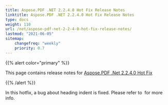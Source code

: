 ```yaml
---
title: Aspose.PDF .NET 2.2.4.0 Hot Fix Release Notes
linktitle: Aspose.PDF .NET 2.2.4.0 Hot Fix Release Notes
type: docs
weight: 110
url: /net/aspose-pdf-net-2-2-4-0-hot-fix-release-notes/
lastmod: "2021-06-05"
sitemap:
    changefreq: "weekly"
    priority: 0.7
---
```


{{% alert color="primary" %}}

This page contains release notes for [Aspose.PDF .Net 2.2.4.0 Hot Fix](http://www.aspose.com/downloads/pdf/net/new-releases/aspose.pdf-.net-2.2.4.0-hot-fix/)

{{% /alert %}}

In this hotfix, a bug about heading indent is fixed. Please refer to &nbsp;for more info.

